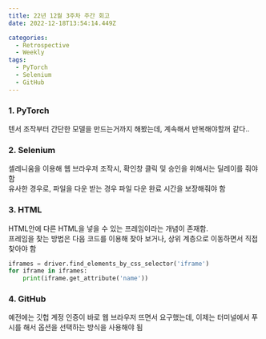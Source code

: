```yaml
---
title: 22년 12월 3주차 주간 회고
date: 2022-12-18T13:54:14.449Z

categories:
  - Retrospective
  - Weekly
tags:
  - PyTorch
  - Selenium
  - GitHub
---
```


### 1. PyTorch
텐서 조작부터 간단한 모델을 만드는거까지 해봤는데, 계속해서 반복해야할꺼 같다..

### 2. Selenium
셀레니움을 이용해 웹 브라우저 조작시, 확인창 클릭 및 승인을 위해서는 딜레이를 줘야 함  
유사한 경우로, 파일을 다운 받는 경우 파일 다운 완료 시간을 보장해줘야 함

### 3. HTML
HTML안에 다른 HTML을 넣을 수 있는 프레임이라는 개념이 존재함.  
프레임을 찾는 방법은 다음 코드를 이용해 찾아 보거나, 상위 계층으로 이동하면서 직접 찾아야 함  

```python
iframes = driver.find_elements_by_css_selector('iframe')
for iframe in iframes:
    print(iframe.get_attribute('name'))
```

### 4. GitHub
예전에는 깃헙 계정 인증이 바로 웹 브라우저 뜨면서 요구했는데, 이제는 터미널에서 푸시를 해서 옵션을 선택하는 방식을 사용해야 됨